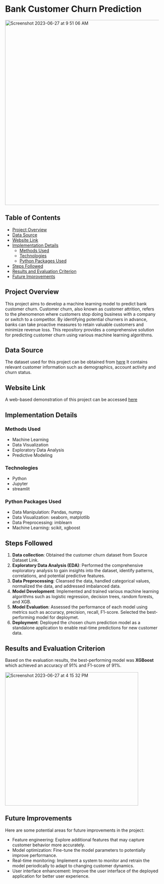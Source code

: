 # Bank Customer Churn Prediction

<img width="605" alt="Screenshot 2023-06-27 at 9 51 06 AM" src="https://github.com/SaloniJhalani/Bank-Customer-Churn-Prediction/assets/33859675/aebb2d8b-b78b-4bbe-8322-e005ed3132ec">

## Table of Contents
- [Project Overview](#project-overview)
- [Data Source](#data-source)
- [Website Link](#website-link)
- [Implementation Details](#implementation-details)
    - [Methods Used](#methods-used)
    - [Technologies](#technologies)
    - [Python Packages Used](#python-packages-used)
- [Steps Followed](#steps-followed)
- [Results and Evaluation Criterion](#results-and-evaluation-criterion)
- [Future Improvements](#future-improvements)

## Project Overview
This project aims to develop a machine learning model to predict bank customer churn. Customer churn, also known as customer attrition, refers to the phenomenon where customers stop doing business with a company or switch to a competitor. By identifying potential churners in advance, banks can take proactive measures to retain valuable customers and minimize revenue loss. This repository provides a comprehensive solution for predicting customer churn using various machine learning algorithms.

## Data Source
The dataset used for this project can be obtained from [here](https://www.kaggle.com/datasets/adammaus/predicting-churn-for-bank-customers)
It contains relevant customer information such as demographics, account activity and churn status. 

## Website Link

A web-based demonstration of this project can be accessed [here](https://bank-customer-churn-prediction.streamlit.app)

## Implementation Details

### Methods Used
* Machine Learning
* Data Visualization
* Exploratory Data Analysis
* Predictive Modeling

### Technologies
* Python
* Jupyter
* streamlit

### Python Packages Used
* Data Manipulation: Pandas, numpy
* Data Visualization: seaborn, matplotlib
* Data Preprocessing: imblearn
* Machine Learning: scikit, xgboost
  
## Steps Followed

1. **Data collection**: Obtained the customer churn dataset from Source Dataset Link.
2. **Exploratory Data Analysis (EDA)**: Performed the comprehensive exploratory analysis to gain insights into the dataset, identify patterns, correlations, and potential predictive features.
3. **Data Preprocessing**: Cleansed the data, handled categorical values, normalized the data, and addressed imbalanced data.
4. **Model Development**: Implemented and trained various machine learning algorithms such as logistic regression, decision trees, random forests, and XGB.
5. **Model Evaluation**: Assessed the performance of each model using metrics such as accuracy, precision, recall, F1-score. Selected the best-performing model for deploymet.
6. **Deployment**: Deployed the chosen churn prediction model as a standalone application to enable real-time predictions for new customer data.

## Results and Evaluation Criterion

Based on the evaluation results, the best-performing model was **XGBoost** which achieved an accuracy of 91% and F1-score of 91%. 

<img width="436" alt="Screenshot 2023-06-27 at 4 15 32 PM" src="https://github.com/SaloniJhalani/Bank-Customer-Churn-Prediction/assets/33859675/4d273530-aa25-443c-93d6-33d6d3904de4">

## Future Improvements

Here are some potential areas for future improvements in the project:

* Feature engineering: Explore additional features that may capture customer behavior more accurately.
* Model optimization: Fine-tune the model parameters to potentially improve performance.
* Real-time monitoring: Implement a system to monitor and retrain the model periodically to adapt to changing customer dynamics.
* User interface enhancement: Improve the user interface of the deployed application for better user experience.






